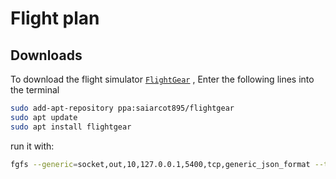 # Flight plan

## Downloads
To download the flight simulator [`FlightGear`](https://www.flightgear.org/) , Enter the following lines into the terminal

```bash
sudo add-apt-repository ppa:saiarcot895/flightgear
sudo apt update
sudo apt install flightgear
```

run it with:
```bash
fgfs --generic=socket,out,10,127.0.0.1,5400,tcp,generic_json_format --telnet=socket,in,10,127.0.0.1,5402,tcp --httpd=8080
```
